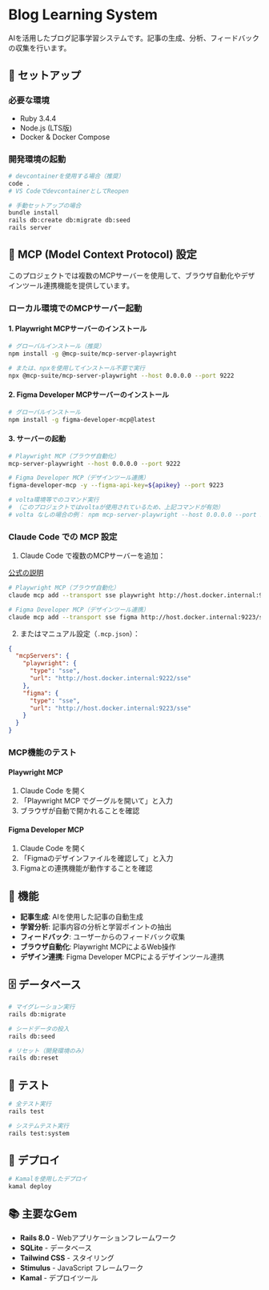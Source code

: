 # Blog Learning System

AIを活用したブログ記事学習システムです。記事の生成、分析、フィードバックの収集を行います。

## 🚀 セットアップ

### 必要な環境
- Ruby 3.4.4
- Node.js (LTS版)
- Docker & Docker Compose

### 開発環境の起動

```bash
# devcontainerを使用する場合（推奨）
code .
# VS CodeでdevcontainerとしてReopen

# 手動セットアップの場合
bundle install
rails db:create db:migrate db:seed
rails server
```

## 🔧 MCP (Model Context Protocol) 設定

このプロジェクトでは複数のMCPサーバーを使用して、ブラウザ自動化やデザインツール連携機能を提供しています。

### ローカル環境でのMCPサーバー起動

#### 1. Playwright MCPサーバーのインストール

```bash
# グローバルインストール（推奨）
npm install -g @mcp-suite/mcp-server-playwright

# または、npxを使用してインストール不要で実行
npx @mcp-suite/mcp-server-playwright --host 0.0.0.0 --port 9222
```

#### 2. Figma Developer MCPサーバーのインストール

```bash
# グローバルインストール
npm install -g figma-developer-mcp@latest

```

#### 3. サーバーの起動

```bash
# Playwright MCP（ブラウザ自動化）
mcp-server-playwright --host 0.0.0.0 --port 9222

# Figma Developer MCP（デザインツール連携）
figma-developer-mcp -y --figma-api-key=${apikey} --port 9223

# volta環境等でのコマンド実行
# （このプロジェクトではvoltaが使用されているため、上記コマンドが有効）
# volta なしの場合の例： npm mcp-server-playwright --host 0.0.0.0 --port 9222
```

### Claude Code での MCP 設定

1. Claude Code で複数のMCPサーバーを追加：

[公式の説明](https://docs.anthropic.com/ja/docs/claude-code/tutorials#mcp%E3%82%B5%E3%83%BC%E3%83%90%E3%83%BC%E3%82%B9%E3%82%B3%E3%83%BC%E3%83%97%E3%82%92%E7%90%86%E8%A7%A3%E3%81%99%E3%82%8B)
```bash
# Playwright MCP（ブラウザ自動化）
claude mcp add --transport sse playwright http://host.docker.internal:9222/sse -s project

# Figma Developer MCP（デザインツール連携）
claude mcp add --transport sse figma http://host.docker.internal:9223/sse -s project
```


2. またはマニュアル設定（`.mcp.json`）：

```json
{
  "mcpServers": {
    "playwright": {
      "type": "sse",
      "url": "http://host.docker.internal:9222/sse"
    },
    "figma": {
      "type": "sse",
      "url": "http://host.docker.internal:9223/sse"
    }
  }
}
```

### MCP機能のテスト

#### Playwright MCP
1. Claude Code を開く
2. 「Playwright MCP でグーグルを開いて」と入力
3. ブラウザが自動で開かれることを確認

#### Figma Developer MCP
1. Claude Code を開く
2. 「Figmaのデザインファイルを確認して」と入力
3. Figmaとの連携機能が動作することを確認

## 📱 機能

- **記事生成**: AIを使用した記事の自動生成
- **学習分析**: 記事内容の分析と学習ポイントの抽出
- **フィードバック**: ユーザーからのフィードバック収集
- **ブラウザ自動化**: Playwright MCPによるWeb操作
- **デザイン連携**: Figma Developer MCPによるデザインツール連携

## 🗄️ データベース

```bash
# マイグレーション実行
rails db:migrate

# シードデータの投入
rails db:seed

# リセット（開発環境のみ）
rails db:reset
```

## 🧪 テスト

```bash
# 全テスト実行
rails test

# システムテスト実行
rails test:system
```

## 🚢 デプロイ

```bash
# Kamalを使用したデプロイ
kamal deploy
```

## 📚 主要なGem

- **Rails 8.0** - Webアプリケーションフレームワーク
- **SQLite** - データベース
- **Tailwind CSS** - スタイリング
- **Stimulus** - JavaScript フレームワーク
- **Kamal** - デプロイツール
